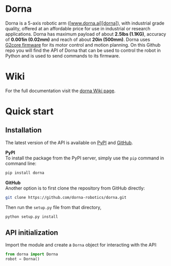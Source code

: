 # Dorna
Dorna is a 5-axis robotic arm ([www.dorna.ai][dorna]), with industrial grade quality, offered at an affordable price for use in industrial or research applications. Dorna has maximum payload of about **2.5lbs (1.1KG)**, accuracy of **0.001in (0.02mm)** and reach of about **20in (500mm)**. Dorna uses [G2core firmware][g2core] for its motor control and motion planning. On this Github repo you will find the API of Dorna that can be used to control the robot in Python and is used to send commands to its firmware.

# Wiki
For the full documentation visit the [dorna Wiki page][wiki].

# Quick start

## Installation
The latest version of the API is available on [PyPI](https://pypi.org/project/dorna/) and [GitHub](https://github.com/dorna-robotics/dorna).  

**PyPI**  
To install the package from the PyPI server, simply use the `pip` command in command line:
```bash
pip install dorna
```
**GitHub**  
Another option is to first clone the repository from GitHub directly:
```bash
git clone https://github.com/dorna-robotics/dorna.git
```
Then run the `setup.py` file from that directory,
```bash
python setup.py install
```
## API initialization

Import the module and create a `Dorna` object for interacting with the API:

``` python
from dorna import Dorna
robot = Dorna()
```
[dorna]:https://www.dorna.ai/
[wiki]:https://github.com/dorna-robotics/dorna/wiki
[g2core]: https://github.com/synthetos/g2/wiki
